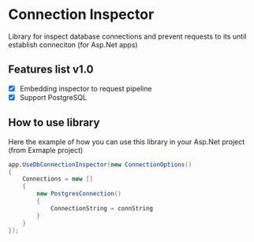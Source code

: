 # Connection Inspector
Library for inspect database connections and prevent requests to its until establish conneciton (for Asp.Net apps)

## Features list v1.0
- [x] Embedding inspector to request pipeline
- [x] Support PostgreSQL

## How to use library
Here the example of how you can use this library in your Asp.Net project (from Exmaple project)
```c#
app.UseDbConnectionInspector(new ConnectionOptions()
{
    Connections = new []
    {
        new PostgresConnection()
        {
            ConnectionString = connString
        }
    }
});
```
